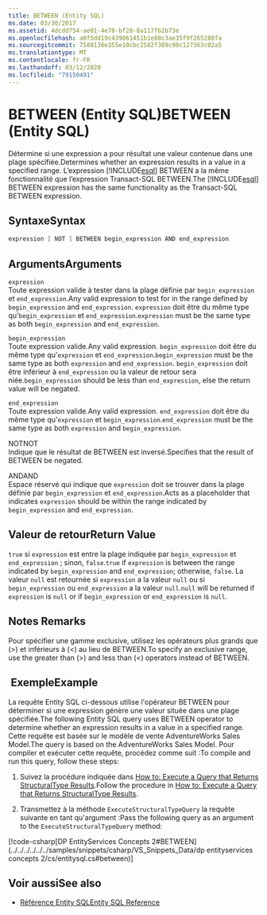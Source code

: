```yaml
---
title: BETWEEN (Entity SQL)
ms.date: 03/30/2017
ms.assetid: 4dcdd754-ae01-4e78-bf28-8a117fb2b73e
ms.openlocfilehash: a0f5dd19c439861451b1e88c3ae35f9f265288fa
ms.sourcegitcommit: 7588136e355e10cbc2582f389c90c127363c02a5
ms.translationtype: MT
ms.contentlocale: fr-FR
ms.lasthandoff: 03/12/2020
ms.locfileid: "79150491"
---
```

# <a name="between-entity-sql"></a><span data-ttu-id="e9c6f-102">BETWEEN (Entity SQL)</span><span class="sxs-lookup"><span data-stu-id="e9c6f-102">BETWEEN (Entity SQL)</span></span>
<span data-ttu-id="e9c6f-103">Détermine si une expression a pour résultat une valeur contenue dans une plage spécifiée.</span><span class="sxs-lookup"><span data-stu-id="e9c6f-103">Determines whether an expression results in a value in a specified range.</span></span> <span data-ttu-id="e9c6f-104">L’expression [!INCLUDE[esql](../../../../../../includes/esql-md.md)] BETWEEN a la même fonctionnalité que l’expression Transact-SQL BETWEEN.</span><span class="sxs-lookup"><span data-stu-id="e9c6f-104">The [!INCLUDE[esql](../../../../../../includes/esql-md.md)] BETWEEN expression has the same functionality as the Transact-SQL BETWEEN expression.</span></span>  
  
## <a name="syntax"></a><span data-ttu-id="e9c6f-105">Syntaxe</span><span class="sxs-lookup"><span data-stu-id="e9c6f-105">Syntax</span></span>  
  
```csharp  
expression [ NOT ] BETWEEN begin_expression AND end_expression
```  
  
## <a name="arguments"></a><span data-ttu-id="e9c6f-106">Arguments</span><span class="sxs-lookup"><span data-stu-id="e9c6f-106">Arguments</span></span>  
 `expression`  
 <span data-ttu-id="e9c6f-107">Toute expression valide à tester dans la plage définie par `begin_expression` et `end_expression`.</span><span class="sxs-lookup"><span data-stu-id="e9c6f-107">Any valid expression to test for in the range defined by `begin_expression` and `end_expression`.</span></span> <span data-ttu-id="e9c6f-108">`expression` doit être du même type qu'`begin_expression` et `end_expression`.</span><span class="sxs-lookup"><span data-stu-id="e9c6f-108">`expression` must be the same type as both `begin_expression` and `end_expression`.</span></span>  
  
 `begin_expression`  
 <span data-ttu-id="e9c6f-109">Toute expression valide.</span><span class="sxs-lookup"><span data-stu-id="e9c6f-109">Any valid expression.</span></span> <span data-ttu-id="e9c6f-110">`begin_expression` doit être du même type qu'`expression` et `end_expression`.</span><span class="sxs-lookup"><span data-stu-id="e9c6f-110">`begin_expression` must be the same type as both `expression` and `end_expression`.</span></span> <span data-ttu-id="e9c6f-111">`begin_expression` doit être inférieur à `end_expression` ou la valeur de retour sera niée.</span><span class="sxs-lookup"><span data-stu-id="e9c6f-111">`begin_expression` should be less than `end_expression`, else the return value will be negated.</span></span>  
  
 `end_expression`  
 <span data-ttu-id="e9c6f-112">Toute expression valide.</span><span class="sxs-lookup"><span data-stu-id="e9c6f-112">Any valid expression.</span></span> <span data-ttu-id="e9c6f-113">`end_expression` doit être du même type qu'`expression` et `begin_expression`.</span><span class="sxs-lookup"><span data-stu-id="e9c6f-113">`end_expression` must be the same type as both `expression` and `begin_expression`.</span></span>  
  
 <span data-ttu-id="e9c6f-114">NOT</span><span class="sxs-lookup"><span data-stu-id="e9c6f-114">NOT</span></span>  
 <span data-ttu-id="e9c6f-115">Indique que le résultat de BETWEEN est inversé.</span><span class="sxs-lookup"><span data-stu-id="e9c6f-115">Specifies that the result of BETWEEN be negated.</span></span>  
  
 <span data-ttu-id="e9c6f-116">AND</span><span class="sxs-lookup"><span data-stu-id="e9c6f-116">AND</span></span>  
 <span data-ttu-id="e9c6f-117">Espace réservé qui indique que `expression` doit se trouver dans la plage définie par `begin_expression` et `end_expression`.</span><span class="sxs-lookup"><span data-stu-id="e9c6f-117">Acts as a placeholder that indicates `expression` should be within the range indicated by `begin_expression` and `end_expression`.</span></span>  
  
## <a name="return-value"></a><span data-ttu-id="e9c6f-118">Valeur de retour</span><span class="sxs-lookup"><span data-stu-id="e9c6f-118">Return Value</span></span>  
 <span data-ttu-id="e9c6f-119">`true` si `expression` est entre la plage indiquée par `begin_expression` et `end_expression` ; sinon, `false`.</span><span class="sxs-lookup"><span data-stu-id="e9c6f-119">`true` if `expression` is between the range indicated by `begin_expression` and `end_expression`; otherwise, `false`.</span></span> <span data-ttu-id="e9c6f-120">La valeur `null` est retournée si `expression` a la valeur `null` ou si `begin_expression` ou `end_expression` a la valeur `null`.</span><span class="sxs-lookup"><span data-stu-id="e9c6f-120">`null` will be returned if `expression` is `null` or if `begin_expression` or `end_expression` is `null`.</span></span>  
  
## <a name="remarks"></a><span data-ttu-id="e9c6f-121">Notes </span><span class="sxs-lookup"><span data-stu-id="e9c6f-121">Remarks</span></span>  
 <span data-ttu-id="e9c6f-122">Pour spécifier une gamme exclusive, utilisez les opérateurs plus grands que (>) et inférieurs à (<) au lieu de BETWEEN.</span><span class="sxs-lookup"><span data-stu-id="e9c6f-122">To specify an exclusive range, use the greater than (>) and less than (<) operators instead of BETWEEN.</span></span>  
  
## <a name="example"></a><span data-ttu-id="e9c6f-123"> Exemple</span><span class="sxs-lookup"><span data-stu-id="e9c6f-123">Example</span></span>  
 <span data-ttu-id="e9c6f-124">La requête Entity SQL ci-dessous utilise l'opérateur BETWEEN pour déterminer si une expression génère une valeur située dans une plage spécifiée.</span><span class="sxs-lookup"><span data-stu-id="e9c6f-124">The following Entity SQL query uses BETWEEN operator to determine whether an expression results in a value in a specified range.</span></span> <span data-ttu-id="e9c6f-125">Cette requête est basée sur le modèle de vente AdventureWorks Sales Model.</span><span class="sxs-lookup"><span data-stu-id="e9c6f-125">The query is based on the AdventureWorks Sales Model.</span></span> <span data-ttu-id="e9c6f-126">Pour compiler et exécuter cette requête, procédez comme suit :</span><span class="sxs-lookup"><span data-stu-id="e9c6f-126">To compile and run this query, follow these steps:</span></span>  
  
1. <span data-ttu-id="e9c6f-127">Suivez la procédure indiquée dans [How to: Execute a Query that Returns StructuralType Results](../how-to-execute-a-query-that-returns-structuraltype-results.md).</span><span class="sxs-lookup"><span data-stu-id="e9c6f-127">Follow the procedure in [How to: Execute a Query that Returns StructuralType Results](../how-to-execute-a-query-that-returns-structuraltype-results.md).</span></span>  
  
2. <span data-ttu-id="e9c6f-128">Transmettez à la méthode `ExecuteStructuralTypeQuery` la requête suivante en tant qu'argument :</span><span class="sxs-lookup"><span data-stu-id="e9c6f-128">Pass the following query as an argument to the `ExecuteStructuralTypeQuery` method:</span></span>  
  
 [!code-csharp[DP EntityServices Concepts 2#BETWEEN](../../../../../../samples/snippets/csharp/VS_Snippets_Data/dp entityservices concepts 2/cs/entitysql.cs#between)]  
  
## <a name="see-also"></a><span data-ttu-id="e9c6f-129">Voir aussi</span><span class="sxs-lookup"><span data-stu-id="e9c6f-129">See also</span></span>

- [<span data-ttu-id="e9c6f-130">Référence Entity SQL</span><span class="sxs-lookup"><span data-stu-id="e9c6f-130">Entity SQL Reference</span></span>](entity-sql-reference.md)
